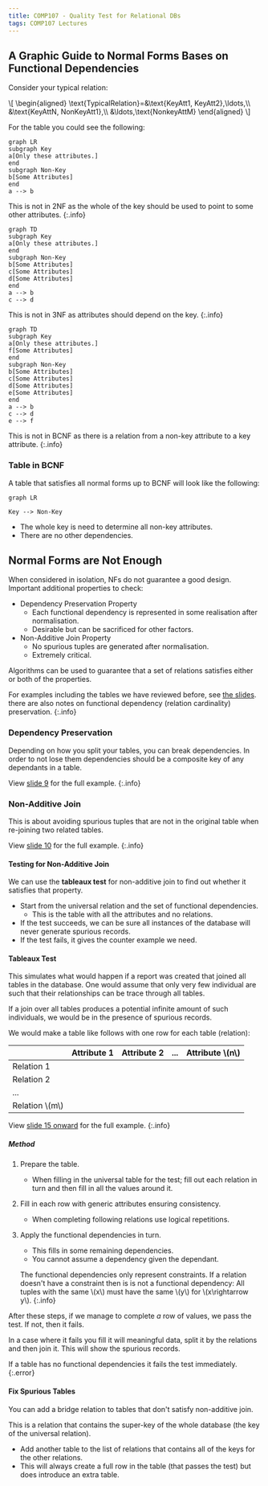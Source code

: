 ```yaml
---
title: COMP107 - Quality Test for Relational DBs
tags: COMP107 Lectures
---
```

## A Graphic Guide to Normal Forms Bases on Functional Dependencies

Consider your typical relation:

&#92;[
\begin{aligned}
\text{TypicalRelation}=&\text{KeyAtt1, KeyAtt2},\ldots,&#92;&#92;
&\text{KeyAttN, NonKeyAtt1},&#92;&#92;
&\ldots,\text{NonkeyAttM}
\end{aligned}
&#92;]

For the table you could see the following:

```mermaid
graph LR
subgraph Key
a[Only these attributes.]
end
subgraph Non-Key
b[Some Attributes]
end
a --> b
```

This is not in 2NF as the whole of the key should be used to point to some other attributes.
{:.info}

```mermaid
graph TD
subgraph Key
a[Only these attributes.]
end
subgraph Non-Key
b[Some Attributes]
c[Some Attributes]
d[Some Attributes]
end
a --> b
c --> d
```

This is not in 3NF as attributes should depend on the key.
{:.info}

```mermaid
graph TD
subgraph Key
a[Only these attributes.]
f[Some Attributes]
end
subgraph Non-Key
b[Some Attributes]
c[Some Attributes]
d[Some Attributes]
e[Some Attributes]
end
a --> b
c --> d
e --> f
```

This is not in BCNF as there is a relation from a non-key attribute to a key attribute.
{:.info}

### Table in BCNF
A table that satisfies  all normal forms up to BCNF will look like the following:

```mermaid
graph LR

Key --> Non-Key
```

* The whole key is need to determine all non-key attributes.
* There are no other dependencies.

## Normal Forms are Not Enough
When considered in isolation, NFs do not guarantee a good design. Important additional properties to check:

* Dependency Preservation Property
	* Each functional dependency is represented in some realisation after normalisation.
	* Desirable but can be sacrificed for other factors.
* Non-Additive Join Property
	* No spurious tuples are generated after normalisation.
	* Extremely critical.

Algorithms can be used to guarantee that a set of relations satisfies either or both of the properties.

For examples including the tables we have reviewed before, see [the slides]({{site.baseurl}}/assets/comp107/lectures/2020-12-11-1.pdf). there are also notes on functional dependency (relation cardinality) preservation.
{:.info}

### Dependency Preservation
Depending on how you split your tables, you can break dependencies. In order to not lose them dependencies should be a composite key of any dependants in a table.

View [slide 9]({{site.baseurl}}/assets/comp107/lectures/2020-12-11-1.pdf) for the full example.
{:.info}

### Non-Additive Join
This is about avoiding spurious tuples that are not in the original table when re-joining two related tables.

View [slide 10]({{site.baseurl}}/assets/comp107/lectures/2020-12-11-1.pdf) for the full example.
{:.info}

#### Testing for Non-Additive Join
We can use the **tableaux test** for non-additive join to find out whether it satisfies that property.

* Start from the universal relation and the set of functional dependencies.
	* This is the table with all the attributes and no relations.
* If the test succeeds, we can be sure all instances of the database will never generate spurious records.
* If the test fails, it gives the counter example we need.

#### Tableaux Test
This simulates what would happen if a report was created that joined all tables in the database. One would assume that only very few individual are such that their relationships can be trace through all tables.

If a join over all tables produces a potential infinite amount of such individuals, we would be in the presence of spurious records.

We would make a table like follows with one row for each table (relation):

| | Attribute 1 | Attribute 2 | ... | Attribute &#92;(n&#92;) |
| --- | --- | --- | --- | --- |
| Relation 1 | | | | |
| Relation 2 | | | | |
| ... | | | | |
| Relation &#92;(m&#92;) | | | | |

View [slide 15 onward]({{site.baseurl}}/assets/comp107/lectures/2020-12-11-1.pdf) for the full example.
{:.info}

##### Method

1. Prepare the table.
	* When filling in the universal table for the test; fill out each relation in turn and then fill in all the values around it.
1. Fill in each row with generic attributes ensuring consistency.
	*  When completing following relations use logical repetitions.
1. Apply the functional dependencies in turn.
	* This fills in some remaining dependencies.
	* You cannot assume a dependency given the dependant.
	
	The functional dependencies only represent constraints. If a relation doesn't have a constraint then is is not a functional dependency: All tuples with the same &#92;(x&#92;) must have the same &#92;(y&#92;) for &#92;(x\rightarrow y&#92;).
	{:.info}

After these steps, if we manage to complete *a* row of values, we pass the test. If not, then it fails.

In a case where it fails you fill it will meaningful data, split it by the relations and then join it. This will show the spurious records.

If a table has no functional dependencies it fails the test immediately.
{:.error}

#### Fix Spurious Tables
You can add a bridge relation to tables that don't satisfy non-additive join.

This is a relation that contains the super-key of the whole database (the key of the universal relation).

* Add another table to the list of relations that contains all of the keys for the other relations.
* This will always create a full row in the table (that passes the test) but does introduce an extra table.
